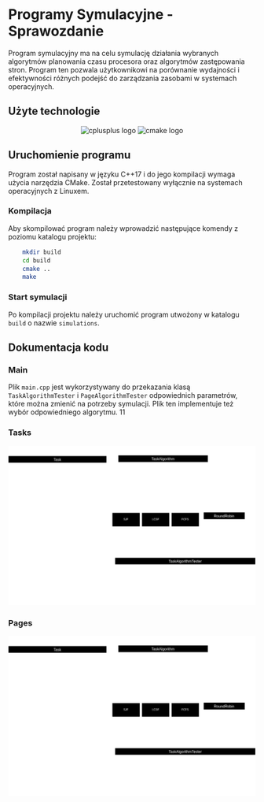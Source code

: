 # Programy Symulacyjne - Sprawozdanie

Program symulacyjny ma na celu symulację działania wybranych algorytmów planowania czasu procesora oraz algorytmów zastępowania stron. Program ten pozwala użytkownikowi na porównanie wydajności i efektywności różnych podejść do zarządzania zasobami w systemach operacyjnych.

## Użyte technologie

<div align="center">
	<img src="https://cdn.jsdelivr.net/gh/devicons/devicon/icons/cplusplus/cplusplus-original.svg" height="30" alt="cplusplus  logo"  />
	<img src="https://cdn.jsdelivr.net/gh/devicons/devicon/icons/cmake/cmake-original.svg" height="30" alt="cmake logo"  />
</div>

## Uruchomienie programu

Program został napisany w języku C++17 i do jego kompilacji wymaga użycia narzędzia CMake. Został przetestowany wyłącznie na systemach operacyjnych z Linuxem.

### Kompilacja

Aby skompilować program należy wprowadzić następujące komendy z poziomu katalogu projektu:

```bash
	mkdir build
	cd build
	cmake ..
	make
```

### Start symulacji

Po kompilacji projektu należy uruchomić program utwożony w katalogu `build` o nazwie `simulations`.

## Dokumentacja kodu

### Main

Plik `main.cpp` jest wykorzystywany do przekazania klasą `TaskAlgorithmTester` i `PageAlgorithmTester` odpowiednich parametrów, które można zmienić na potrzeby symulacji.
Plik ten implementuje też wybór odpowiedniego algorytmu.
11

### Tasks

<div align="center">
	<img src="./assets/Task.drawio.png" alt="Task diagram"  />
</div>

### Pages

<div align="center">
	<img src="./assets/Task.drawio.png" alt="Task diagram"  />
</div>
